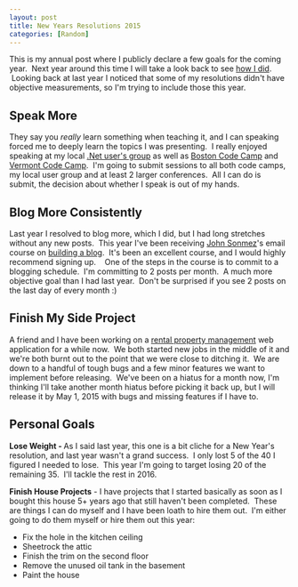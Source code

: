 ```yaml
---
layout: post
title: New Years Resolutions 2015
categories: [Random]
---
```

This is my annual post where I publicly declare a few goals for the coming year.  Next year around this time I will take a look back to see <a title="New Years Resolutions 2014 – Retrospective" href="/2015/01/new-years-resolutions-2014-retrospective/">how I did</a>.  Looking back at last year I noticed that some of my resolutions didn't have objective measurements, so I'm trying to include those this year.<!--more-->

<h2>Speak More</h2>
They say you <em>really</em> learn something when teaching it, and I can speaking forced me to deeply learn the topics I was presenting.  I really enjoyed speaking at my local <a href="http://www.cbnug.net">.Net user's group</a> as well as <a href="http://www.bostoncodecamp.com/">Boston Code Camp</a> and <a href="vtcodecamp.org">Vermont Code Camp</a>.  I'm going to submit sessions to all both code camps, my local user group and at least 2 larger conferences.  All I can do is submit, the decision about whether I speak is out of my hands.
<h2>Blog More Consistently</h2>
Last year I resolved to blog more, which I did, but I had long stretches without any new posts.  This year I've been receiving <a href="http://simpleprogrammer.com">John Sonmez</a>'s email course on <a href="http://devcareerboost.com/blog-course/">building a blog</a>.  It's been an excellent course, and I would highly recommend signing up.    One of the steps in the course is to commit to a blogging schedule.  I'm committing to 2 posts per month.  A much more objective goal than I had last year.  Don't be surprised if you see 2 posts on the last day of every month :)
<h2>Finish My Side Project</h2>
A friend and I have been working on a <a href="http://measurent.com/">rental property management</a> web application for a while now.  We both started new jobs in the middle of it and we're both burnt out to the point that we were close to ditching it.  We are down to a handful of tough bugs and a few minor features we want to implement before releasing.  We've been on a hiatus for a month now, I'm thinking I'll take another month hiatus before picking it back up, but I will release it by May 1, 2015 with bugs and missing features if I have to.
<h2>Personal Goals</h2>
<strong>Lose Weight - </strong>As I said last year, this one is a bit cliche for a New Year's resolution, and last year wasn't a grand success.  I only lost 5 of the 40 I figured I needed to lose.  This year I'm going to target losing 20 of the remaining 35.  I'll tackle the rest in 2016.

<strong>Finish House Projects</strong> - I have projects that I started basically as soon as I bought this house 5+ years ago that still haven't been completed.  These are things I can do myself and I have been loath to hire them out.  I'm either going to do them myself or hire them out this year:
<ul>
	<li>Fix the hole in the kitchen ceiling</li>
	<li>Sheetrock the attic</li>
	<li>Finish the trim on the second floor</li>
	<li>Remove the unused oil tank in the basement</li>
	<li>Paint the house</li>
</ul>
